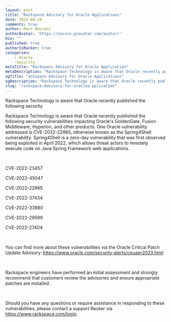 ```yaml
---
layout: post
title: "Rackspace Advisory for Oracle Applications"
date: 2022-04-24
comments: true
author: Marc Nourani
authorAvatar: 'https://secure.gravatar.com/avatar/'
bio: ""
published: true
authorIsRacker: true
categories:
    - Oracle
    -Security
metaTitle: "Rackspace Advisory for Oracle Application"
metaDescription: "Rackspace Technology is aware that Oracle recently published the following security vulnerabilities impacting Oracle's GoldenGate"
ogTitle: "ackspace Advisory for Oracle Applications"
ogDescription: "Rackspace Technology is aware that Oracle recently published the following security vulnerabilities impacting Oracle's GoldenGate."
slug: "rackspace-Advisory-for-oraclea pplication"
---
```


Rackspace Technology is aware that Oracle recently published the following security

<!--more-->

Rackspace Technology is aware that Oracle recently published the following security vulnerabilities impacting Oracle's GoldenGate, Fusion Middleware, Hyperion, and other products. One Oracle vulnerability addressed is CVE-2022-22965, otherwise known as the Spring4Shell vulnerability. Spring4Shell is a zero-day vulnerability that was first observed being exploited in April 2022,  which allows threat actors to remotely execute code on Java Spring Framework web applications.

 

CVE-2022-23457

CVE-2022-45047

CVE-2022-22965

CVE-2022-37434

CVE-2022-33980

CVE-2022-29599

CVE-2022-27404

 

You can find more about these vulnerabilities via the Oracle Critical Patch Update Advisory: https://www.oracle.com/security-alerts/cpuapr2023.html

 

Rackspace engineers have performed an initial assessment and strongly recommend that customers review the advisories and ensure appropriate patches are installed.

 

Should you have any questions or require assistance in responding to these vulnerabilities, please contact a support Racker via https://www.rackspace.com/login.

